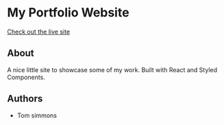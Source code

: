 # My Portfolio Website

[Check out the live site](https://tomsimmons.eu)

## About

A nice little site to showcase some of my work. Built with React and Styled Components.

## Authors

- Tom simmons
